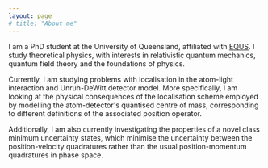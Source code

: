 ```yaml
---
layout: page
# title: "About me"
---
```


I am a PhD student at the University of Queensland, affiliated with [EQUS](https://equs.org/users/evan-gale). I study theoretical physics,
with interests in relativistic quantum mechanics, quantum field theory and the foundations of physics.

Currently, I am studying problems with localisation in the atom-light interaction and Unruh-DeWitt detector model. More specifically,
I am looking at the physical consequences of the localisation scheme employed by modelling the atom-detector's quantised centre of mass,
corresponding to different definitions of the associated position operator.

Additionally, I am also currently investigating the properties of a novel class minimum uncertainty states,
which minimise the uncertainty between the position-velocity quadratures rather than the usual position-momentum quadratures in phase space.
